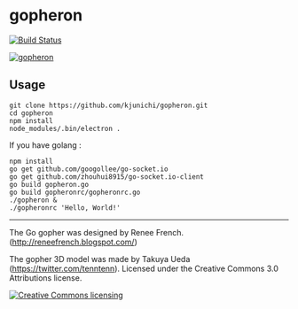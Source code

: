 # gopheron
[![Build Status](https://travis-ci.org/kjunichi/gopheron.svg?branch=master)](https://travis-ci.org/kjunichi/gopheron)

[![gopheron](http://img.youtube.com/vi/7MyO3GNndDU/0.jpg)](http://www.youtube.com/watch?v=7MyO3GNndDU)

## Usage

```shell
git clone https://github.com/kjunichi/gopheron.git
cd gopheron
npm install
node_modules/.bin/electron .
```

If you have golang :

```shell
npm install
go get github.com/googollee/go-socket.io
go get github.com/zhouhui8915/go-socket.io-client
go build gopheron.go
go build gopheronrc/gopheronrc.go
./gopheron &
./gopheronrc 'Hello, World!'
```

----
The Go gopher was designed by Renee French. (http://reneefrench.blogspot.com/)

The gopher 3D model was made by Takuya Ueda (https://twitter.com/tenntenn).
Licensed under the Creative Commons 3.0 Attributions license.

<a rel="license" href="http://creativecommons.org/licenses/by/3.0/deed.ja">
    <img alt="Creative Commons licensing" style="border-width:0" src="http://i.creativecommons.org/l/by/3.0/88x31.png" />
</a>
